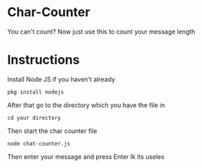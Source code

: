 # Char-Counter
You can't count? Now just use this to count your message length
# Instructions
Install Node JS if you haven't already
```
pkg install nodejs
```
After that go to the directory which you have the file in
```
cd your directory
```
Then start the char counter file
```
node chat-counter.js
```
Then enter your message and press Enter
Ik its useles
